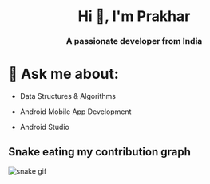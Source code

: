 <h1 align="center">Hi 👋, I'm Prakhar</h1>
<h3 align="center">A passionate developer from India</h3>


<h1>💬 <b>Ask me about:</b></h1>

-  Data Structures & Algorithms

-  Android Mobile App Development

-  Android Studio

## Snake eating my contribution graph
![snake gif](https://github.com/Prakhar1701/Prakhar1701/blob/output/github-contribution-grid-snake.gif)


